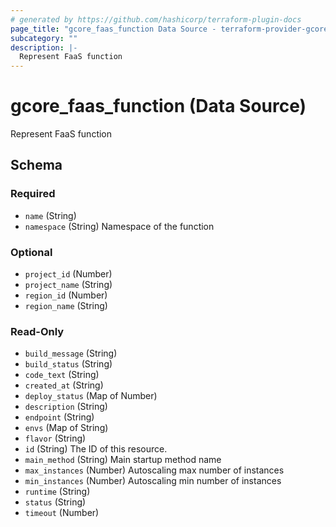 ```yaml
---
# generated by https://github.com/hashicorp/terraform-plugin-docs
page_title: "gcore_faas_function Data Source - terraform-provider-gcore"
subcategory: ""
description: |-
  Represent FaaS function
---
```


# gcore_faas_function (Data Source)

Represent FaaS function



<!-- schema generated by tfplugindocs -->
## Schema

### Required

- `name` (String)
- `namespace` (String) Namespace of the function

### Optional

- `project_id` (Number)
- `project_name` (String)
- `region_id` (Number)
- `region_name` (String)

### Read-Only

- `build_message` (String)
- `build_status` (String)
- `code_text` (String)
- `created_at` (String)
- `deploy_status` (Map of Number)
- `description` (String)
- `endpoint` (String)
- `envs` (Map of String)
- `flavor` (String)
- `id` (String) The ID of this resource.
- `main_method` (String) Main startup method name
- `max_instances` (Number) Autoscaling max number of instances
- `min_instances` (Number) Autoscaling min number of instances
- `runtime` (String)
- `status` (String)
- `timeout` (Number)
